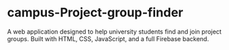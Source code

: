 # campus-Project-group-finder
A web application designed to help university students find and join project groups. Built with HTML, CSS, JavaScript, and a full Firebase backend.
